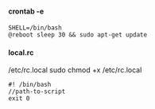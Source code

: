 #### crontab -e
```
SHELL=/bin/bash
@reboot sleep 30 && sudo apt-get update
```

#### local.rc
/etc/rc.local
sudo chmod +x /etc/rc.local
```
#! /bin/bash
//path-to-script
exit 0
```

